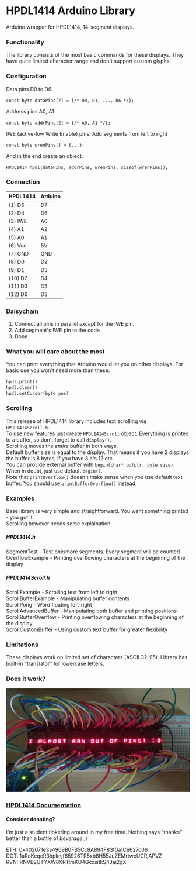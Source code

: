 # HPDL1414 Arduino Library

Arduino wrapper for HPDL1414, 14-segment displays.

### Functionality
The library consists of the most basic commands for these displays. They have quite limited character range and don't support custom glyphs.

### Configuration
Data pins D0 to D6. 
```
const byte dataPins[7] = {/* D0, D1, ..., D6 */};
```
Address pins A0, A1
```
const byte addrPins[2] = {/* A0, A1 */};
```
!WE (active-low Write Enable) pins.
Add segments from left to right
```
const byte wrenPins[] = {...};
```
And in the end create an object.

```
HPDL1414 hpdl(dataPins, addrPins, wrenPins, sizeof(wrenPins));
```


### Connection
| HPDL1414 | Arduino |
|----------|---------|
| (1)  D5  |    D7   |
| (2)  D4  |    D6   |
| (3)  !WE |    A0   |
| (4)  A1  |    A2   |
| (5)  A0  |    A1   |
| (6)  Vcc |    5V   |
| (7)  GND |   GND   |
| (8)  D0  |    D2   |
| (9)  D1  |    D3   |
| (10) D2  |    D4   |
| (11) D3  |    D5   |
| (12) D6  |    D8   |

### Daisychain
1. Connect all pins in parallel *except* for the !WE pin.
2. Add segment's !WE pin to the code
3. Done

### What you will care about the most
You can print everything that Arduino would let you on other displays.
For basic use you won't need more than these:

```
hpdl.print()
hpdl.clear()
hpdl.setCursor(byte pos)
```

### Scrolling
This release of HPDL1414 library includes text scrolling via ```HPDL1414Scroll.h```.  
To use new features just create ```HPDL1414Scroll``` object. Everything is printed to a buffer, so don't forget to call  ```display()```.  
Scrolling moves the *entire* buffer in both ways.  
Default buffer size is equal to the display. That means if you have 2 displays the buffer is 8 bytes, if you have 3 it's 12 etc.  
You can provide external buffer with ```begin(char* bufptr, byte size)```. When in doubt, just use default ```begin()```.  
Note that ```printOverflow()``` doesn't make sense when you use default text buffer. You should use ```printBufferOverflow()``` instead.

### Examples
Base library is very simple and straightforward. You want something printed - you got it.  
Scrolling however needs some explaination.  
##### HPDL1414.h
SegmentTest - Test one/more segments. Every segment will be counted  
OverflowExample - Printing overflowing characters at the beginning of the display  

##### HPDL1414Scroll.h
ScrollExample - Scrolling text from left to right  
ScrollBufferExample - Manipulating buffer contents  
ScrollPong - Word floating left-right  
ScrollAdvancedBuffer - Manipulating both buffer and printing positions  
ScrollBufferOverflow - Printing overflowing characters at the beginning of the display  
ScrollCustomBuffer - Using custom text buffer for greater flexibility

### Limitations
These displays work on limited set of characters (ASCII 32-95). Library has built-in "translator" for lowercase letters.  

### Does it work?
![Of course it does!](/res/testing.jpg)

### [HPDL1414 Documentation](https://media.digikey.com/pdf/Data%20Sheets/Avago%20PDFs/HPDL-1414.pdf)

#### Consider donating?
I'm just a student tinkering around in my free time. Nothing says "thanks" better than a bottle of *beverage* ;)  

ETH: 0x402071e3a4969B0FB5Cc8A894F83f0a1Ce627c06  
DOT: 1aRoKeqeR3hpknjf65926TR5xb8H55JuZEMrtweUCRjAPVZ  
RVN: RNVB2UTYXW8XRTtmKU4GcxsitkS4Jai2gX  
